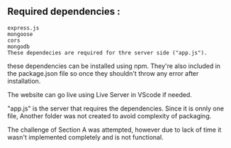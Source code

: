 ## Required dependencies :
    express.js
    mongoose 
    cors
    mongodb
    These dependecies are required for thre server side ("app.js"). 

these dependencies can be installed using npm. They're also included in the package.json file so once they shouldn't throw any error after installation. 

The website can go live using Live Server in VScode if needed. 

"app.js" is the server that requires the dependencies. Since it is onnly one file, Another folder was not created to avoid complexity of packaging. 

The challenge of Section A was attempted, however due to lack of time it wasn't implemented completely and is not functional. 